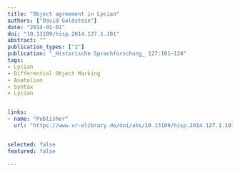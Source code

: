 ```yaml
---
title: "Object agreement in Lycian"
authors: ["David Goldstein"]
date: "2014-01-01"
doi: "10.13109/hisp.2014.127.1.101"
abstract: ""
publication_types: ["2"]
publication: "_Historische Sprachforschung_ 127:101–124"
tags:
- Lycian
- Differential Object Marking
- Anatolian
- Syntax
- Lycian


links:
- name: "Publisher"
  url: "https://www.vr-elibrary.de/doi/abs/10.13109/hisp.2014.127.1.101#.XV3I-y2ZM8Y"


selected: false
featured: false

---
```

